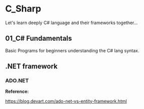 # C_Sharp
Let's learn deeply C# language and their frameworks together...

## 01_C# Fundamentals
Basic Programs for beginners understanding the C# lang syntax.

## .NET framework
### ADO.NET
**Reference:** 

https://blog.devart.com/ado-net-vs-entity-framework.html

